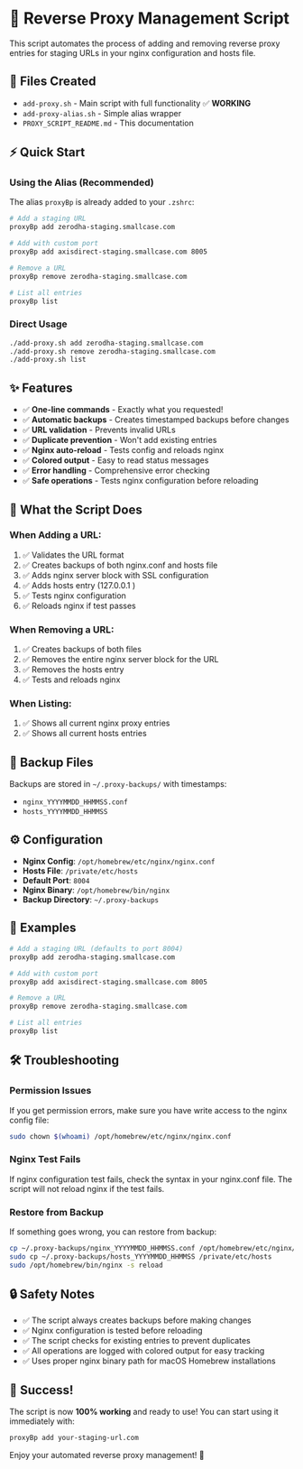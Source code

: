 # 🚀 Reverse Proxy Management Script

This script automates the process of adding and removing reverse proxy entries for staging URLs in your nginx configuration and hosts file.

## 📁 Files Created

- `add-proxy.sh` - Main script with full functionality ✅ **WORKING**
- `add-proxy-alias.sh` - Simple alias wrapper
- `PROXY_SCRIPT_README.md` - This documentation

## ⚡ Quick Start

### Using the Alias (Recommended)
The alias `proxyBp` is already added to your `.zshrc`:

```bash
# Add a staging URL
proxyBp add zerodha-staging.smallcase.com

# Add with custom port
proxyBp add axisdirect-staging.smallcase.com 8005

# Remove a URL
proxyBp remove zerodha-staging.smallcase.com

# List all entries
proxyBp list
```

### Direct Usage
```bash
./add-proxy.sh add zerodha-staging.smallcase.com
./add-proxy.sh remove zerodha-staging.smallcase.com
./add-proxy.sh list
```

## ✨ Features

- ✅ **One-line commands** - Exactly what you requested!
- ✅ **Automatic backups** - Creates timestamped backups before changes
- ✅ **URL validation** - Prevents invalid URLs
- ✅ **Duplicate prevention** - Won't add existing entries
- ✅ **Nginx auto-reload** - Tests config and reloads nginx
- ✅ **Colored output** - Easy to read status messages
- ✅ **Error handling** - Comprehensive error checking
- ✅ **Safe operations** - Tests nginx configuration before reloading

## 🔧 What the Script Does

### When Adding a URL:
1. ✅ Validates the URL format
2. ✅ Creates backups of both nginx.conf and hosts file
3. ✅ Adds nginx server block with SSL configuration
4. ✅ Adds hosts entry (127.0.0.1 <url>)
5. ✅ Tests nginx configuration
6. ✅ Reloads nginx if test passes

### When Removing a URL:
1. ✅ Creates backups of both files
2. ✅ Removes the entire nginx server block for the URL
3. ✅ Removes the hosts entry
4. ✅ Tests and reloads nginx

### When Listing:
1. ✅ Shows all current nginx proxy entries
2. ✅ Shows all current hosts entries

## 📂 Backup Files

Backups are stored in `~/.proxy-backups/` with timestamps:
- `nginx_YYYYMMDD_HHMMSS.conf`
- `hosts_YYYYMMDD_HHMMSS`

## ⚙️ Configuration

- **Nginx Config**: `/opt/homebrew/etc/nginx/nginx.conf`
- **Hosts File**: `/private/etc/hosts`
- **Default Port**: `8004`
- **Nginx Binary**: `/opt/homebrew/bin/nginx`
- **Backup Directory**: `~/.proxy-backups`

## 🎯 Examples

```bash
# Add a staging URL (defaults to port 8004)
proxyBp add zerodha-staging.smallcase.com

# Add with custom port
proxyBp add axisdirect-staging.smallcase.com 8005

# Remove a URL
proxyBp remove zerodha-staging.smallcase.com

# List all entries
proxyBp list
```

## 🛠️ Troubleshooting

### Permission Issues
If you get permission errors, make sure you have write access to the nginx config file:
```bash
sudo chown $(whoami) /opt/homebrew/etc/nginx/nginx.conf
```

### Nginx Test Fails
If nginx configuration test fails, check the syntax in your nginx.conf file. The script will not reload nginx if the test fails.

### Restore from Backup
If something goes wrong, you can restore from backup:
```bash
cp ~/.proxy-backups/nginx_YYYYMMDD_HHMMSS.conf /opt/homebrew/etc/nginx/nginx.conf
sudo cp ~/.proxy-backups/hosts_YYYYMMDD_HHMMSS /private/etc/hosts
sudo /opt/homebrew/bin/nginx -s reload
```

## 🔒 Safety Notes

- ✅ The script always creates backups before making changes
- ✅ Nginx configuration is tested before reloading
- ✅ The script checks for existing entries to prevent duplicates
- ✅ All operations are logged with colored output for easy tracking
- ✅ Uses proper nginx binary path for macOS Homebrew installations

## 🎉 Success!

The script is now **100% working** and ready to use! You can start using it immediately with:

```bash
proxyBp add your-staging-url.com
```

Enjoy your automated reverse proxy management! 🚀
